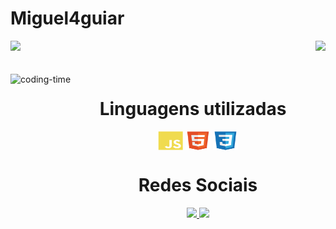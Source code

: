 # Miguel4guiar

<div>
  
  <img height="150em" src="https://github-readme-stats.vercel.app/api?username=Miguel4guiar&show_icons=true&theme=great-gatsby&include_all_commits=true&count_private=true"/>
  <img align="right" height="130em" src="https://github-readme-stats.vercel.app/api/top-langs/?username=Miguel4guiar&layout=compact&langs_count=16&theme=great-gatsby"/>
</div>
<br>

<div align="center">
  <div style="display: inline_block"><br>
    <img align="left" height="250" alt="coding-time" src="https://camo.githubusercontent.com/cae12fddd9d6982901d82580bdf321d81fb299141098ca1c2d4891870827bf17/68747470733a2f2f6d69726f2e6d656469756d2e636f6d2f6d61782f313336302f302a37513379765349765f7430696f4a2d5a2e676966">
    <h1 align="center">Linguagens utilizadas</h1>
    <img align="center" height="30" width="40" alt="js-icon" src="https://raw.githubusercontent.com/devicons/devicon/master/icons/javascript/javascript-plain.svg">
    <img align="center" height="30" width="40" alt="html-icon" src="https://raw.githubusercontent.com/devicons/devicon/master/icons/html5/html5-original.svg">
    <img align="center" height="30" width="40" alt="css-icon" src="https://raw.githubusercontent.com/devicons/devicon/master/icons/css3/css3-original.svg">
   </div>
    
  
  <h1 align="center">Redes Sociais</h1>
    <a href = "mailto: miguelaguiar812@gmail.com">
      <img width="30" src="https://cdn-icons-png.flaticon.com/512/281/281786.png?w=740&t=st=1668546560~exp=1668547160~hmac=e3e8fb65c298958aa2d530dbc0c390f73c899c6de55e1786e13e6762073d641e">
    </a>
    <a href = "https://www.linkedin.com/in/miguel-henrique-377b00214/">
      <img width="30" src="https://cdn-icons-png.flaticon.com/512/3938/3938044.png">
    </a>
</div>
  
